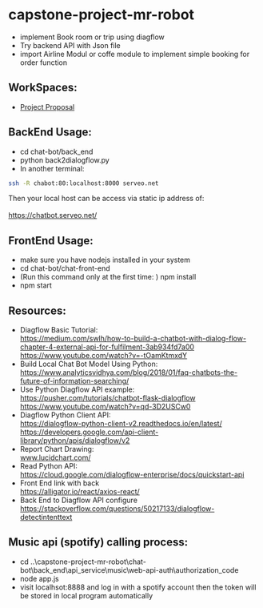 # capstone-project-mr-robot

* implement Book room or trip using diagflow
* Try backend API with Json file
* import Airline Modul or coffe module to implement simple booking for order function
## WorkSpaces:
* [Project Proposal](https://www.overleaf.com/5973716318hnyngfttwfyj)
## BackEnd Usage:
* cd chat-bot/back_end
* python back2dialogflow.py
* In another terminal:
```bash
ssh -R chabot:80:localhost:8000 serveo.net 
```
Then your local host can be access via static ip address of: <br /><br />
https://chatbot.serveo.net/


## FrontEnd Usage:
* make sure you have nodejs installed in your system
* cd chat-bot/chat-front-end
* (Run this command only at the first time: ) npm install
* npm start

## Resources:
* Diagflow Basic Tutorial: <br />
  https://medium.com/swlh/how-to-build-a-chatbot-with-dialog-flow-chapter-4-external-api-for-fulfilment-3ab934fd7a00 <br />
  https://www.youtube.com/watch?v=-tOamKtmxdY
* Build Local Chat Bot Model Using Python: <br />
  https://www.analyticsvidhya.com/blog/2018/01/faq-chatbots-the-future-of-information-searching/
* Use Python Diagflow API example: <br />
  https://pusher.com/tutorials/chatbot-flask-dialogflow  <br />
  https://www.youtube.com/watch?v=qd-3D2USCw0
* Diagflow Python Client API: <br />
  https://dialogflow-python-client-v2.readthedocs.io/en/latest/
  https://developers.google.com/api-client-library/python/apis/dialogflow/v2 <br />
* Report Chart Drawing: <br />
  www.lucidchart.com/
* Read Python API:<br />
  https://cloud.google.com/dialogflow-enterprise/docs/quickstart-api <br />
* Front End link with back  <br />
https://alligator.io/react/axios-react/<br />
* Back End to Diagflow API configure<br />
https://stackoverflow.com/questions/50217133/dialogflow-detectintenttext

## Music api (spotify) calling process:
* cd ..\capstone-project-mr-robot\chat-bot\back_end\api_service\music\web-api-auth\authorization_code
* node app.js
* visit localhsot:8888 and log in with a spotify account then the token will be stored in local program automatically
